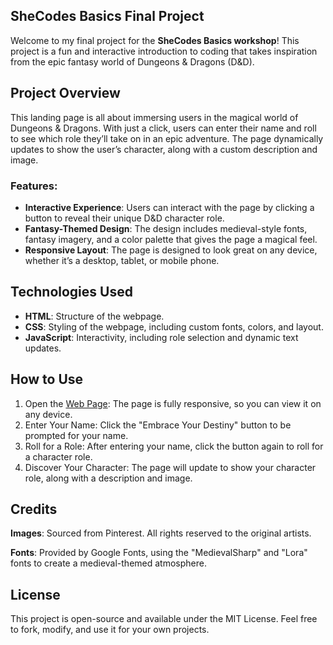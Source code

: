 ## SheCodes Basics Final Project

Welcome to my final project for the **SheCodes Basics workshop**! This project is a fun and interactive introduction to coding that takes inspiration from the epic fantasy world of Dungeons & Dragons (D&D).

## Project Overview

This landing page is all about immersing users in the magical world of Dungeons & Dragons. With just a click, users can enter their name and roll to see which role they’ll take on in an epic adventure. The page dynamically updates to show the user’s character, along with a custom description and image.

### Features:

* **Interactive Experience**: Users can interact with the page by clicking a button to reveal their unique D&D character role.
* **Fantasy-Themed Design**: The design includes medieval-style fonts, fantasy imagery, and a color palette that gives the page a magical feel.
* **Responsive Layout**: The page is designed to look great on any device, whether it’s a desktop, tablet, or mobile phone.

## Technologies Used

* **HTML**: Structure of the webpage.
* **CSS**: Styling of the webpage, including custom fonts, colors, and layout.
* **JavaScript**: Interactivity, including role selection and dynamic text updates.

## How to Use
1. Open the [Web Page](https://s3.amazonaws.com/shecodesio-production/challenge_submissions/files/002/360/958/original/Final_Project_Basics.html?1724443702): The page is fully responsive, so you can view it on any device.
2. Enter Your Name: Click the "Embrace Your Destiny" button to be prompted for your name.
3. Roll for a Role: After entering your name, click the button again to roll for a character role.
4. Discover Your Character: The page will update to show your character role, along with a description and image.

## Credits
**Images**: Sourced from Pinterest. All rights reserved to the original artists.

**Fonts**: Provided by Google Fonts, using the "MedievalSharp" and "Lora" fonts to create a medieval-themed atmosphere.

## License
This project is open-source and available under the MIT License. Feel free to fork, modify, and use it for your own projects.

